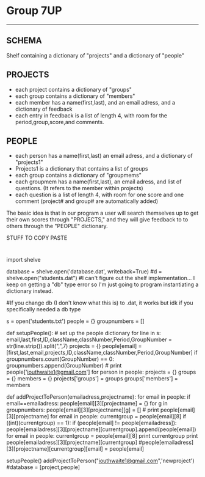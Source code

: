 Group 7UP
=========

* * *

## SCHEMA ##

Shelf containing a dictionary of "projects" and a dictionary of "people"

## PROJECTS ##
* each project contains a dictionary of "groups"
* each group contains a dictionary of "members" 
* each member has a name(first,last), and an email adress, and a dictionary of feedback
* each entry in feedback is a list of length 4, with room for the period,group,score,and comments.

## PEOPLE ##
* each person has a name(first,last) an email adress, and a dictionary of "projects1"
* Projects1 is a dictionary that contains a list of groups
* each group contains a dictionary of "groupmems"
* each groupmem has a name(first,last), an email adress, and list of questions. (It refers to the member within projects)
* each question is a list of length 4, with room for one score and one comment (project# and group# are automatically added)

The basic idea is that in our program a user will search themselves up to get their own scores through "PROJECTS," and they will give feedback to to others through the "PEOPLE" dictionary.

STUFF TO COPY PASTE

#
import shelve

database = shelve.open('database.dat', writeback=True)
#d = shelve.open("students.dat")
#I can't figure out the shelf implementation... I keep on getting a "db" type error so I'm just going to program instantiating a dictionary instead.

#If you change db (I don't know what this is) to .dat, it works but idk if you specifically needed a db type

s = open('students.txt')
people = {}
groupnumbers = []

def setupPeople():
    # set up the people dictionary
    for line in s:
        email,last,first,ID,className,classNumber,Period,GroupNumber = str(line.strip()).split(",",7)
        projects = {}
        people[email] = [first,last,email,projects,ID,className,classNumber,Period,GroupNumber]
        if groupnumbers.count(GroupNumber) == 0:
            groupnumbers.append(GroupNumber)
    # print people['iouthwaite1@gmail.com']
    for person in people:
         projects = {}
         groups = {}
         members = {}
         projects['groups'] = groups
         groups['members'] = members
            
def addProjectToPerson(emailadress,projectname):
    for email in people:
        if email==emailadress:
            people[email][3][projectname] = {}
            for g in groupnumbers:
                people[email][3][projectname][g] = []
            # print people[email][3][projectname]
            for email in people:
                currentgroup = people[email][8]
                if ((int)(currentgroup) == 1):
                    if (people[email] != people[emailadress]):
                        people[emailadress][3][projectname][currentgroup].append(people[email])
            for email in people:
                currentgroup = people[email][8]
                print currentgroup
                print people[emailadress][3][projectname][currentgroup]
                    #people[emailadress][3][projectname][currentgroup][email] = people[email]
            
        
    


setupPeople()
addProjectToPerson("iouthwaite1@gmail.com",'newproject')
#database = [project,people]
